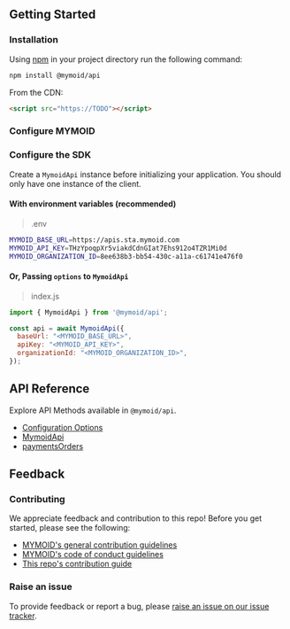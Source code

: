 ## Getting Started

### Installation

Using [npm](https://npmjs.org) in your project directory run the following command:

```sh
npm install @mymoid/api
```

From the CDN:

```html
<script src="https://TODO"></script>
```

### Configure MYMOID

### Configure the SDK

Create a `MymoidApi` instance before initializing your application. You should only have one instance of the client.

#### With environment variables (recommended)

> .env

```sh
MYMOID_BASE_URL=https://apis.sta.mymoid.com
MYMOID_API_KEY=THzYpoqpXr5viakdCdnGIat7Ehs912o4TZR1Mi0d
MYMOID_ORGANIZATION_ID=8ee638b3-bb54-430c-a11a-c61741e476f0
```

#### Or, Passing `options` to `MymoidApi`

> index.js

```js
import { MymoidApi } from '@mymoid/api';

const api = await MymoidApi({
  baseUrl: "<MYMOID_BASE_URL>",
  apiKey: "<MYMOID_API_KEY>",
  organizationId: "<MYMOID_ORGANIZATION_ID>",
});
```



## API Reference

Explore API Methods available in `@mymoid/api`.

- [Configuration Options]()
- [MymoidApi]()
- [paymentsOrders]()

## Feedback

### Contributing

We appreciate feedback and contribution to this repo! Before you get started, please see the following:

- [MYMOID's general contribution guidelines]()
- [MYMOID's code of conduct guidelines]()
- [This repo's contribution guide]()

### Raise an issue

To provide feedback or report a bug, please [raise an issue on our issue tracker]().
